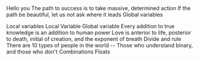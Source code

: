 <o>
Hello you
The path to success is to take massive, determined action
If the path be beautiful, let us not ask where it leads
Global variables

Local variables
Local Variable
Global variable
Every addition to true knowledge is an addition to human power
 Love is anterior to life, posterior to death, initial of creation, and the exponent of breath
Divide and rule
There are 10 types of people in the world -- Those who understand binary, and those who don't
Combinations
Floats
